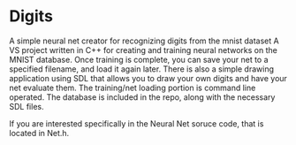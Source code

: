 # Digits
A simple neural net creator for recognizing digits from the mnist dataset
A VS project written in C++ for creating and training neural networks on the MNIST database.
Once training is complete, you can save your net to a specified filename, and load it again later.
There is also a simple drawing application using SDL that allows you to draw your own digits and have your net evaluate them.
The training/net loading portion is command line operated.
The database is included in the repo, along with the necessary SDL files.

If you are interested specifically in the Neural Net soruce code, that is located in Net.h.
